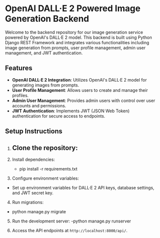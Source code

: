 # OpenAI DALL·E 2 Powered Image Generation Backend

Welcome to the backend repository for our image generation service powered by OpenAI's DALL·E 2 model. This backend is built using Python Django REST Framework and integrates various functionalities including image generation from prompts, user profile management, admin user management, and JWT authentication.

## Features

- **OpenAI DALL·E 2 Integration**: Utilizes OpenAI's DALL·E 2 model for generating images from prompts.
- **User Profile Management**: Allows users to create and manage their profiles.
- **Admin User Management**: Provides admin users with control over user accounts and permissions.
- **JWT Authentication**: Implements JWT (JSON Web Token) authentication for secure access to endpoints.

## Setup Instructions

1. Clone the repository:
   -
2. Install dependencies:
   - pip install -r requirements.txt

3. Configure environment variables:
- Set up environment variables for DALL·E 2 API keys, database settings, and JWT secret key.

4. Run migrations:
  - python manage.py migrate

5. Run the development server:
  -python manage.py runserver

6. Access the API endpoints at `http://localhost:8000/api/`.
